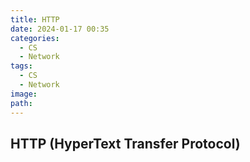 ```yaml
---
title: HTTP
date: 2024-01-17 00:35
categories:
  - CS
  - Network
tags:
  - CS
  - Network
image: 
path:
---
```


## HTTP (HyperText Transfer Protocol)

